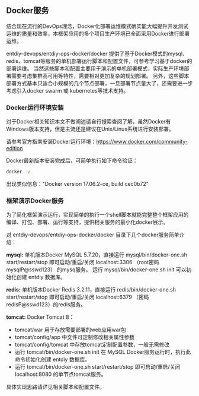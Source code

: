 ## Docker服务

结合现在流行的DevOps理念，Docker化部署运维模式确实能大幅提升开发测试运维的质量和效率，本框架应用的多个项目生产环境已全面采用Docker进行部署运维。

entdiy-devops/entdiy-ops-docker/docker 提供了基于Docker模式的mysql、redis、tomcat等服务的单机部署运行脚本和配置文件，可参考学习基于docker的部署运维。
当然这些脚本和配置主要用于演示的单机部署模式，实际生产环境部署需要考虑集群高可用等特性，需要相对更加复杂的规划部署。
另外，这些脚本部署方式基本只适合小规模的几个节点部署，一旦部署节点量大了，还需要进一步考虑引入docker swarm 或 kubernetes等技术支持。

### Docker运行环境安装

对于Docker相关知识本文不做阐述请自行搜索查阅了解，虽然Docker有Windows版本支持，但是主流还是建议在Unix/Linux系统进行安装部署。

请参考官方指南安装Docker运行环境：https://www.docker.com/community-edition

Docker最新版本安装完成后，可简单执行如下命令验证：

``` bash
docker -v
```

出现类似信息："Docker version 17.06.2-ce, build cec0b72"


### 框架演示Docker服务

为了简化框架演示运行，实现简单的执行一个shell脚本就能完整整个框架应用的编译、打包、部署、运行等支持，提供相关服务的最小化docker展示。

对 entdiy-devops/entdiy-ops-docker/docker 目录下几个docker服务简单介绍：

**mysql:** 单机版本Docker MySQL 5.7.20，直接运行 mysql/bin/docker-one.sh start/restart/stop 即可启动/重启/关闭 localhost:3306 （root密码mysqlP@sswd123） 的mysq服务。
           运行 mysql/bin/docker-one.sh init 可以初始化创建 entdiy 数据库。

**redis:** 单机版本Docker Redis 3.2.11，直接运行 redis/bin/docker-one.sh start/restart/stop 即可启动/重启/关闭 localhost:6379 （密码redisP@sswd123）的redis服务。

**tomcat:** Docker Tomcat 8：

* tomcat/war 用于存放需要部署的web应用war包
* tomcat/config/app 中文件可定制修改相关属性参数
* tomcat/config/tomcat 中存放tomcat定制配置参数，一般无需修改
* 运行 tomcat/bin/docker-one.sh init 在 MySQL Docker服务运行时，执行此命令初始化创建 entdiy 数据库。
* 运行 tomcat/bin/docker-one.sh start/restart/stop 即可启动/重启/关闭 localhost:8080 的单节点tomcat服务。

具体实现思路请详见相关脚本和配置文件。






